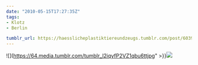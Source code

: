 ```yaml
---
date: "2010-05-15T17:27:35Z"
tags:
- Klotz
- Berlin

tumblr_url: https://haesslicheplastiktiereundzeugs.tumblr.com/post/603972790
---
```

![](https://64.media.tumblr.com/tumblr_l2iqyfP2VZ1qbu6ttjpg" >}}![](https://64.media.tumblr.com/tumblr_l2iqx9SvpN1qbu6tt.jpg)

